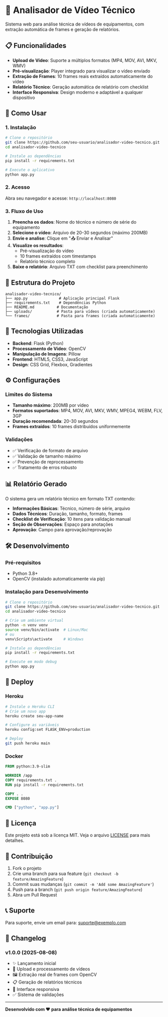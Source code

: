 # 🎥 Analisador de Vídeo Técnico

Sistema web para análise técnica de vídeos de equipamentos, com extração automática de frames e geração de relatórios.

## 📋 Funcionalidades

- **Upload de Vídeo**: Suporte a múltiplos formatos (MP4, MOV, AVI, MKV, WMV)
- **Pré-visualização**: Player integrado para visualizar o vídeo enviado
- **Extração de Frames**: 10 frames reais extraídos automaticamente do vídeo
- **Relatório Técnico**: Geração automática de relatório com checklist
- **Interface Responsiva**: Design moderno e adaptável a qualquer dispositivo

## 🚀 Como Usar

### 1. Instalação

```bash
# Clone o repositório
git clone https://github.com/seu-usuario/analisador-video-tecnico.git
cd analisador-video-tecnico

# Instale as dependências
pip install -r requirements.txt

# Execute o aplicativo
python app.py
```

### 2. Acesso

Abra seu navegador e acesse: `http://localhost:8080`

### 3. Fluxo de Uso

1. **Preencha os dados**: Nome do técnico e número de série do equipamento
2. **Selecione o vídeo**: Arquivo de 20-30 segundos (máximo 200MB)
3. **Envie e analise**: Clique em "📤 Enviar e Analisar"
4. **Visualize os resultados**: 
   - Pré-visualização do vídeo
   - 10 frames extraídos com timestamps
   - Relatório técnico completo
5. **Baixe o relatório**: Arquivo TXT com checklist para preenchimento

## 📁 Estrutura do Projeto

```
analisador-video-tecnico/
├── app.py              # Aplicação principal Flask
├── requirements.txt    # Dependências Python
├── README.md          # Documentação
├── uploads/           # Pasta para vídeos (criada automaticamente)
└── frames/            # Pasta para frames (criada automaticamente)
```

## 🔧 Tecnologias Utilizadas

- **Backend**: Flask (Python)
- **Processamento de Vídeo**: OpenCV
- **Manipulação de Imagens**: Pillow
- **Frontend**: HTML5, CSS3, JavaScript
- **Design**: CSS Grid, Flexbox, Gradientes

## ⚙️ Configurações

### Limites do Sistema
- **Tamanho máximo**: 200MB por vídeo
- **Formatos suportados**: MP4, MOV, AVI, MKV, WMV, MPEG4, WEBM, FLV, 3GP
- **Duração recomendada**: 20-30 segundos
- **Frames extraídos**: 10 frames distribuídos uniformemente

### Validações
- ✅ Verificação de formato de arquivo
- ✅ Validação de tamanho máximo
- ✅ Prevenção de reprocessamento
- ✅ Tratamento de erros robusto

## 📊 Relatório Gerado

O sistema gera um relatório técnico em formato TXT contendo:

- **Informações Básicas**: Técnico, número de série, arquivo
- **Dados Técnicos**: Duração, tamanho, formato, frames
- **Checklist de Verificação**: 10 itens para validação manual
- **Seção de Observações**: Espaço para anotações
- **Aprovação**: Campo para aprovação/reprovação

## 🛠️ Desenvolvimento

### Pré-requisitos
- Python 3.8+
- OpenCV (instalado automaticamente via pip)

### Instalação para Desenvolvimento
```bash
# Clone o repositório
git clone https://github.com/seu-usuario/analisador-video-tecnico.git
cd analisador-video-tecnico

# Crie um ambiente virtual
python -m venv venv
source venv/bin/activate  # Linux/Mac
# ou
venv\Scripts\activate     # Windows

# Instale as dependências
pip install -r requirements.txt

# Execute em modo debug
python app.py
```

## 🚀 Deploy

### Heroku
```bash
# Instale o Heroku CLI
# Crie um novo app
heroku create seu-app-name

# Configure as variáveis
heroku config:set FLASK_ENV=production

# Deploy
git push heroku main
```

### Docker
```dockerfile
FROM python:3.9-slim

WORKDIR /app
COPY requirements.txt .
RUN pip install -r requirements.txt

COPY . .
EXPOSE 8080

CMD ["python", "app.py"]
```

## 📝 Licença

Este projeto está sob a licença MIT. Veja o arquivo [LICENSE](LICENSE) para mais detalhes.

## 🤝 Contribuição

1. Fork o projeto
2. Crie uma branch para sua feature (`git checkout -b feature/AmazingFeature`)
3. Commit suas mudanças (`git commit -m 'Add some AmazingFeature'`)
4. Push para a branch (`git push origin feature/AmazingFeature`)
5. Abra um Pull Request

## 📞 Suporte

Para suporte, envie um email para: suporte@exemplo.com

## 🔄 Changelog

### v1.0.0 (2025-08-08)
- ✨ Lançamento inicial
- 🎥 Upload e processamento de vídeos
- 🖼️ Extração real de frames com OpenCV
- 📋 Geração de relatórios técnicos
- 📱 Interface responsiva
- ✅ Sistema de validações

---

**Desenvolvido com ❤️ para análise técnica de equipamentos**

